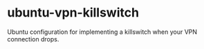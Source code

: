 # ubuntu-vpn-killswitch
Ubuntu configuration for implementing a killswitch when your VPN connection drops.
